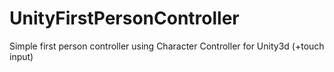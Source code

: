 # UnityFirstPersonController
Simple first person controller using Character Controller for Unity3d (+touch input)

